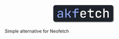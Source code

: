 <div align='center'>
<img src='.assets/akfetch.png' alt='Akfetch Logo' width='200'>

</div>

Simple alternative for Neofetch
